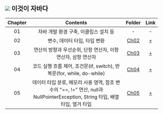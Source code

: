 <div aligh=center>
<h2><img src="https://img.shields.io/badge/java-007396?style=for-the-badge&logo=java&logoColor=white"> 이것이 자바다 </h2>


|**Chapter**|**Contents**|**Folder**|**Link**|
|:---:|:---:|:---:|:---:|
|01|자바 개발 환경 구축, 이클립스 설치 등|-|-|
|02|변수, 데이터 타입, 타입 변환|[Ch02](/java/Ch02/src)|[+](https://woorively.tistory.com/entry/이것이-자바다-Ch02-변수와-타입)|
|03|연산의 방향과 우선순위, 단항 연산자, 이항 연산자, 삼항 연산자|[Ch03](/java/Ch03/src)|[+](https://woorively.tistory.com/entry/이것이-자바다-Ch03-연산자)|
|04|코드 실행 흐름 제어, 조건문(if, switch), 반복문(for, while, do-while)|[Ch04](/java/Ch04/src)|[+](https://woorively.tistory.com/entry/이것이-자바다-Ch04-조건문과-반복문)|
|05|데이터 타입 분류, 메모리 사용 영역, 참조 변수의 "==, !=" 연산, null과 NullPointerException, String 타입, 배열 타입, 열거 타입|[Ch05](/java/Ch05/src)|[+](https://woorively.tistory.com/entry/이것이-자바다-Ch05-참조-타입)|

</div>
